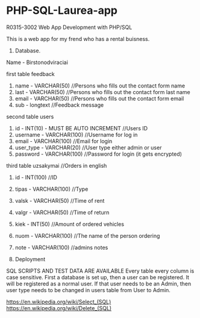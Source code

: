 # PHP-SQL-Laurea-app
R0315-3002 Web App Development with PHP/SQL

This is a web app for my frend who has a rental buisness.

1. Database.

Name - Birstonodviraciai

first table
feedback

1. name - VARCHAR(50) //Persons who fills out the contact form name
2. last - VARCHAR(50) //Persons who fills out the contact form last name
3. email - VARCHAR(50) //Persons who fills out the contact form email
4. sub - longtext //Feedback message

second table
users

1. id - INT(10) - MUST BE AUTO INCREMENT //Users ID
2. username - VARCHAR(100) //Username for log in
3. email - VARCHAR(100) //Email for login
4. user_type - VARCHAR(20) //User type either admin or user
5. password - VARCHAR(100) //Password for login (it gets encrypted)

third table
uzsakymai //Orders in english

1. id - INT(100) //ID
2. tipas - VARCHAR(100) //Type
3. valsk - VARCHAR(50) //Time of rent
4. valgr - VARCHAR(50) //Time of return
5. kiek - INT(50) //Amount of ordered vehicles
6. nuom - VARCHAR(100) //The name of the person ordering
7. note - VARCHAR(100) //admins notes

2. Deployment

SQL SCRIPTS AND TEST DATA ARE AVAILABLE
Every table every column is case sensitive. First a database is set up, then a user can be registered. It will be registered as a normal user. If that user needs to be an Admin, then user type needs to be changed in users table from User to Admin.

https://en.wikipedia.org/wiki/Select_(SQL)
https://en.wikipedia.org/wiki/Delete_(SQL)






